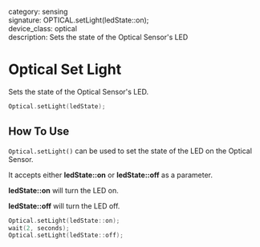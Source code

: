 category: sensing  
signature: OPTICAL.setLight(ledState::on);  
device_class: optical  
description: Sets the state of the Optical Sensor's LED    

# Optical Set Light

Sets the state of the Optical Sensor's LED.

```cpp
Optical.setLight(ledState);
```

## How To Use

`Optical.setLight()` can be used to set the state of the LED on the Optical Sensor.

It accepts either **ledState::on** or **ledState::off** as a parameter.

**ledState::on** will turn the LED on.

**ledState::off** will turn the LED off.

```cpp
Optical.setLight(ledState::on);
wait(2, seconds);
Optical.setLight(ledState::off);
```

<advanced>
</advanced>







